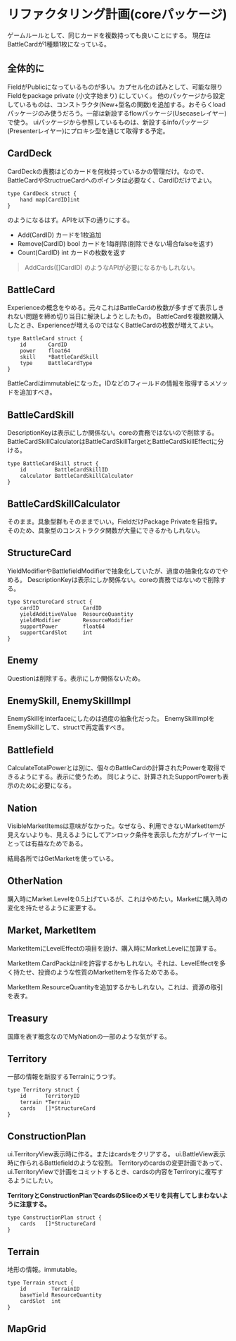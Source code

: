# リファクタリング計画(coreパッケージ)

ゲームルールとして、同じカードを複数持っても良いことにする。
現在はBattleCardが1種類1枚になっている。

## 全体的に

FieldがPublicになっているものが多い。カプセル化の試みとして、可能な限りFieldをpackage private (小文字始まり) にしていく。
他のパッケージから設定しているものは、コンストラクタ(New+型名の関数)を追加する。おそらくloadパッケージのみ使うだろう。一部は新設するflowパッケージ(Usecaseレイヤー)で使う。
uiパッケージから参照しているものは、新設するinfoパッケージ(Presenterレイヤー)にプロキシ型を通じて取得する予定。

## CardDeck

CardDeckの責務はどのカードを何枚持っているかの管理だけ。なので、BattleCardやStructrueCardへのポインタは必要なく、CardIDだけでよい。

```
type CardDeck struct {
	hand map[CardID]int
}
```

のようになるはず。APIを以下の通りにする。

* Add(CardID) カードを1枚追加
* Remove(CardID) bool カードを1毎削除(削除できない場合falseを返す)
* Count(CardID) int カードの枚数を返す

> AddCards([]CardID) のようなAPIが必要になるかもしれない。

## BattleCard

Experienceの概念をやめる。元々これはBattleCardの枚数が多すぎて表示しきれない問題を締め切り当日に解決しようとしたもの。
BattleCardを複数枚購入したとき、Experienceが増えるのではなくBattleCardの枚数が増えてよい。

```
type BattleCard struct {
	id       CardID
	power    float64  
	skill    *BattleCardSkill
	type     BattleCardType
}
```

BattleCardはimmutableになった。IDなどのフィールドの情報を取得するメソッドを追加すべき。

## BattleCardSkill

DescriptionKeyは表示にしか関係ない。coreの責務ではないので削除する。
BattleCardSkillCalculatorはBattleCardSkillTargetとBattleCardSkillEffectに分ける。

```
type BattleCardSkill struct {
	id         BattleCardSkillID
	calculator BattleCardSkillCalculator
}
```

## BattleCardSkillCalculator

そのまま。具象型群もそのままでいい。FieldだけPackage Privateを目指す。
そのため、具象型のコンストラクタ関数が大量にできるかもしれない。

## StructureCard

YieldModifierやBattlefieldModifierで抽象化していたが、過度の抽象化なのでやめる。
DescriptionKeyは表示にしか関係ない。coreの責務ではないので削除する。

```
type StructureCard struct {
	cardID              CardID
	yieldAdditiveValue  ResourceQuantity
	yieldModifier       ResourceModifier
	supportPower        float64
	supportCardSlot     int
}
```

## Enemy

Questionは削除する。表示にしか関係ないため。

## EnemySkill, EnemySkillImpl

EnemySkillをinterfaceにしたのは過度の抽象化だった。
EnemySkillImplをEnemySkillとして、structで再定義すべき。

## Battlefield

CalculateTotalPowerとは別に、個々のBattleCardの計算されたPowerを取得できるようにする。表示に使うため。
同じように、計算されたSupportPowerも表示のために必要になる。

## Nation

VisibleMarketItemsは意味がなかった。なぜなら、利用できないMarketItemが見えないよりも、見えるようにしてアンロック条件を表示した方がプレイヤーにとっては有益なためである。

結局各所ではGetMarketを使っている。

## OtherNation

購入時にMarket.Levelを0.5上げているが、これはやめたい。Marketに購入時の変化を持たせるように変更する。

## Market, MarketItem

MarketItemにLevelEffectの項目を設け、購入時にMarket.Levelに加算する。

MarketItem.CardPackはnilを許容するかもしれない。それは、LevelEffectを多く持たせ、投資のような性質のMarketItemを作るためである。

MarketItem.ResourceQuantityを追加するかもしれない。これは、資源の取引を表す。

## Treasury

国庫を表す概念なのでMyNationの一部のような気がする。

## Territory

一部の情報を新設するTerrainにうつす。

```
type Territory struct {
	id      TerritoryID
	terrain *Terrain
	cards   []*StructureCard
}
```

## ConstructionPlan

ui.TerritoryView表示時に作る。またはcardsをクリアする。
ui.BattleView表示時に作られるBattlefieldのような役割。
Territoryのcardsの変更計画であって、ui.TerritoryViewで計画をコミットするとき、cardsの内容をTerriroryに複写するようにしたい。

**TerritoryとConstructionPlanでcardsのSliceのメモリを共有してしまわないように注意する。**

```
type ConstructionPlan struct {
	cards   []*StructureCard
}
```

## Terrain

地形の情報。immutable。

```
type Terrain struct {
	id        TerrainID
	baseYield ResourceQuantity
	cardSlot  int
}
```

## MapGrid